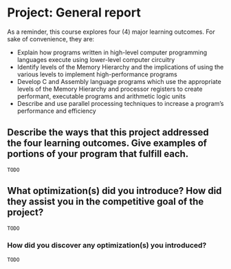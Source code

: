 # Project: General report

As a reminder, this course explores four (4) major learning outcomes. For sake of convenience, they are:

* Explain how programs written in high-level computer programming languages execute using lower-level computer circuitry
* Identify levels of the Memory Hierarchy and the implications of using the various levels to implement high-performance programs
* Develop C and Assembly language programs which use the appropriate levels of the Memory Hierarchy and processor registers to create performant, executable programs and arithmetic logic units
* Describe and use parallel processing techniques to increase a program’s performance and efficiency

## Describe the ways that this project addressed the four learning outcomes. Give examples of portions of your program that fulfill each.

`TODO`

## What optimization(s) did you introduce? How did they assist you in the competitive goal of the project?

`TODO`

### How did you discover any optimization(s) you introduced?

`TODO`